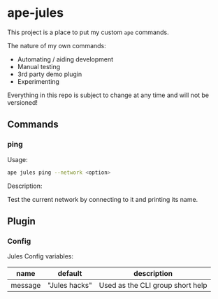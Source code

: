 # ape-jules

This project is a place to put my custom `ape` commands.

The nature of my own commands:

* Automating / aiding development
* Manual testing
* 3rd party demo plugin
* Experimenting

Everything in this repo is subject to change at any time and will not be versioned!

## Commands

### ping

Usage:

```bash
ape jules ping --network <option>
```

Description:

Test the current network by connecting to it and printing its name.

## Plugin

### Config

Jules Config variables:

| name     | default       | description                      |
|:--------:|:-------------:|:--------------------------------:|
| message  | "Jules hacks" | Used as the CLI group short help |

